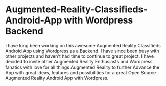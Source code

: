 # Augmented-Reality-Classifieds-Android-App with Wordpress Backend
I have long been working on this awesome Augmented Reality Classifieds Android App using Wordpress as a Backend. I have since been busy with other projects and haven't had time to continue to great project. I have decided to invite other Augmented Reality Enthusiasts and Wordpress fanatics with love for all things Augmented Reality to further Advance the App with great ideas, features and possibilities for a great Open Source Augmented Reality Android App with Wordpress.
